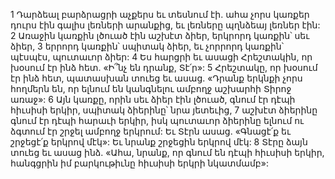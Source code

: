 1 Դարձեալ բարձրացրի աչքերս եւ տեսնում էի. ահա չորս կառքեր դուրս էին գալիս լեռների արանքից, եւ լեռները պղնձեայ լեռներ էին: 2 Առաջին կառքին լծուած էին աշխէտ ձիեր, երկրորդ կառքին՝ սեւ ձիեր, 3 երրորդ կառքին՝ սպիտակ ձիեր, եւ չորրորդ կառքին՝ պէսպէս, պուտաւոր ձիեր: 4 Ես հարցրի եւ ասացի Հրեշտակին, որ խօսում էր ինձ հետ. «Ի՞նչ են դրանք, Տէ՛ր»: 5 Հրեշտակը, որ խօսում էր ինձ հետ, պատասխան տուեց եւ ասաց. «Դրանք երկնքի չորս հողմերն են, որ ելնում են կանգնելու ամբողջ աշխարհի Տիրոջ առաջ»: 6 Այն կառքը, որին սեւ ձիեր էին լծուած, գնում էր դէպի հիւսիսի երկիր, սպիտակ ձիերինը՝ նրա յետեւից, 7 աշխէտ ձիերինը գնում էր դէպի հարաւի երկիր, իսկ պուտաւոր ձիերինը ելնում ու ձգտում էր շրջել ամբողջ երկրում: Եւ Տէրն ասաց. «Գնացէ՛ք եւ շրջեցէ՛ք երկրով մէկ»: Եւ նրանք շրջեցին երկրով մէկ: 8 Տէրը ձայն տուեց եւ ասաց ինձ. «Ահա, նրանք, որ գնում են դէպի հիւսիսի երկիր, հանգցրին իմ բարկութիւնը հիւսիսի երկրի նկատմամբ»:
